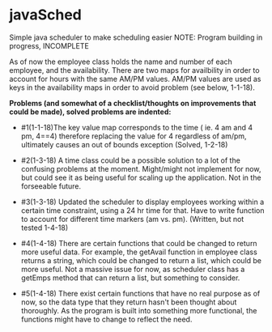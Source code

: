 # javaSched
Simple java scheduler to make scheduling easier 
NOTE: Program building in progress, INCOMPLETE

As of now the employee class holds the name and number of each employee, and the availability.  There are two maps for availbility in order to account for hours with the same AM/PM values.  AM/PM values are used as keys in the availability maps in order to avoid problem (see below, 1-1-18). 


**Problems (and somewhat of a checklist/thoughts on improvements that could be made), solved problems are indented:**
- #1(1-1-18)The key value map corresponds to the time ( ie. 4 am and 4 pm, 4==4) therefore replacing the value for 4 regardless of am/pm, ultimately causes an out of bounds exception (Solved, 1-2-18)

- #2(1-3-18) A time class could be a possible solution to a lot of the confusing problems at the moment. Might/might not implement for now, but could see it as being useful for scaling up the application. Not in the forseeable future.

- #3(1-3-18) Updated the scheduler to display employees working within a certain time constraint, using a 24 hr time for that.  Have to write function to account for different time markers (am vs. pm). (Written, but not tested 1-4-18)

- #4(1-4-18) There are certain functions that could be changed to return more useful data. For example, the getAvail function in employee class returns a string, which could be changed to return a list, which could be more useful. Not a massive issue for now, as scheduler class has a getEmps method that can return a list, but something to consider.

- #5(1-4-18) There exist certain functions that have no real purpose as of now, so the data type that they return hasn't been thought about thoroughly.  As the program is built into something more functional, the functions might have to change to reflect the need. 
